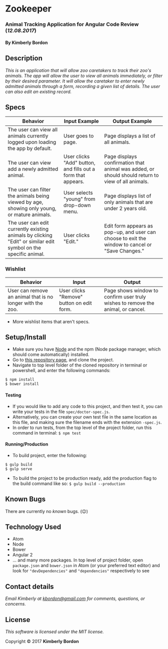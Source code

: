 # Zookeeper
### Animal Tracking Application for Angular Code Review (_12.08.2017_)
#### By Kimberly Bordon

## Description
_This is an application that will allow zoo caretakers to track their zoo's animals. The app will allow the user to view all animals immediately, or filter by their desired parameter. It will allow the caretaker to enter newly admitted animals through a form, recording a given list of details. The user can also edit an existing record._

## Specs
| Behavior | Input Example | Output Example |
|-|-|-|
| The user can view all animals currently logged upon loading the app by default. | User goes to page. | Page displays a list of all animals. |
| The user can view add a newly admitted animal. | User clicks "Add" button, and fills out a form that appears. | Page displays confirmation that animal was added, or should should return to view of all animals. |
| The user can filter the animals being viewed by age, showing only young, or mature animals. | User selects "young" from drop-down menu. | Page displays list of only animals that are under 2 years old. |
| The user can edit currently existing animals by clicking "Edit" or similar edit symbol on the specific animal. | User clicks "Edit." | Edit form appears as pop-up, and user can choose to exit the window to cancel or "Save Changes." |

### Wishlist
| Behavior | Input | Output |
|-|-|-|
| User can remove an animal that is no longer with the zoo. | User clicks "Remove" button on edit form. | Page shows window to confirm user truly wishes to remove the animal, or cancel. |

* More wishlist items that aren't specs.


## Setup/Install

* Make sure you have [Node](https://nodejs.org/en/download/) and the npm (Node package manager, which should come automatically) installed.
* Go to [this repository page](insertyourgithubpagehere), and clone the project.
* Navigate to top level folder of the cloned repository in terminal or powershell, and enter the following commands:
```
$ npm install
$ bower install
```

#### Testing
* If you would like to add any code to this project, and then test it, you can write your tests in the file `spec/doctor-spec.js`.
* Alternatively, you can create your own test file in the same location as this file, and making sure the filename ends with the extension `-spec.js`.
* In order to run tests, from the top level of the project folder, run this command in terminal: `$ npm test`

#### Running/Production
* To build project, enter the following:
```
$ gulp build
$ gulp serve
```

* To build the project to be production ready, add the production flag to the build command like so:
`$ gulp build --production`


## Known Bugs
There are currently no *known* bugs. (😉)

## Technology Used
* Atom
* Node
* Bower
* Angular 2
* ... and many more packages. In top level of project folder, open `package.json` and `bower.json` in Atom (or your preferred text editor) and look for `"devDependencies"` and `"dependencies"` respectively to see

## Contact details
_Email Kimberly at [kbordon@gmail.com](mailto:kbordon@gmail.com) for comments, questions, or concerns._
## License
*This software is licensed under the MIT license.*

Copyright © 2017 **Kimberly Bordon**
